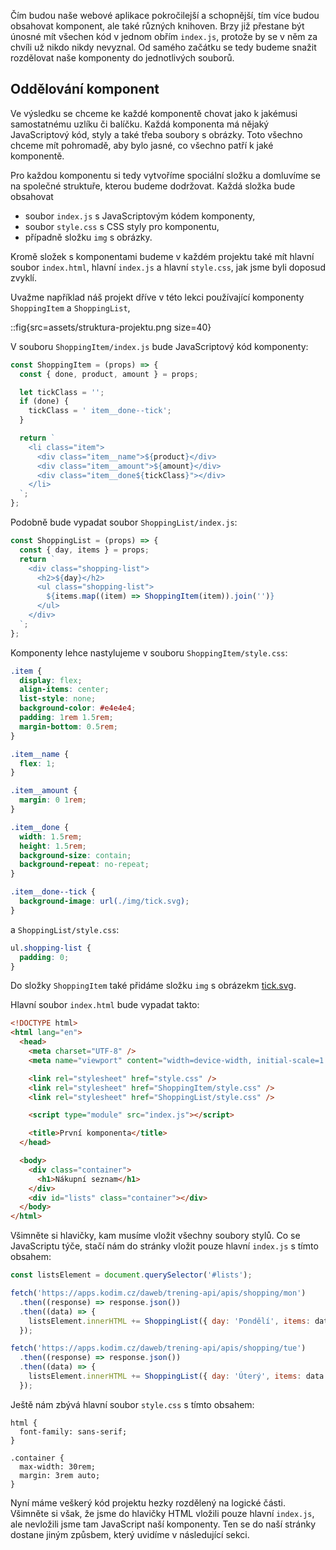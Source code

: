 Čím budou naše webové aplikace pokročilejší a schopnější, tím více budou obsahovat komponent, ale také různých knihoven. Brzy již přestane být únosné mít všechen kód v jednom obřím `index.js`, protože by se v něm za chvíli už nikdo nikdy nevyznal. Od samého začátku se tedy budeme snažit rozdělovat naše komponenty do jednotlivých souborů.

## Oddělování komponent

Ve výsledku se chceme ke každé komponentě chovat jako k jakémusi samostatnému uzlíku či balíčku. Každá komponenta má nějaký JavaScriptový kód, styly a také třeba soubory s obrázky. Toto všechno chceme mít pohromadě, aby bylo jasné, co všechno patří k jaké komponentě.

Pro každou komponentu si tedy vytvoříme spociální složku a domluvíme se na společné struktuře, kterou budeme dodržovat. Každá složka bude obsahovat

- soubor `index.js` s JavaScriptovým kódem komponenty,
- soubor `style.css` s CSS styly pro komponentu,
- případně složku `img` s obrázky.

Kromě složek s komponentami budeme v každém projektu také mít hlavní soubor `index.html`, hlavní `index.js` a hlavní `style.css`, jak jsme byli doposud zvyklí.

Uvažme například náš projekt dříve v této lekci používající komponenty `ShoppingItem` a `ShoppingList`,

::fig{src=assets/struktura-projektu.png size=40}

V souboru `ShoppingItem/index.js` bude JavaScriptový kód komponenty:

```js
const ShoppingItem = (props) => {
  const { done, product, amount } = props;

  let tickClass = '';
  if (done) {
    tickClass = ' item__done--tick';
  }

  return `
    <li class="item">
      <div class="item__name">${product}</div>
      <div class="item__amount">${amount}</div>
      <div class="item__done${tickClass}"></div>
    </li>
  `;
};
```

Podobně bude vypadat soubor `ShoppingList/index.js`:

```js
const ShoppingList = (props) => {
  const { day, items } = props;
  return `
    <div class="shopping-list">
      <h2>${day}</h2>  
      <ul class="shopping-list">
        ${items.map((item) => ShoppingItem(item)).join('')}
      </ul>
    </div>
  `;
};
```

Komponenty lehce nastylujeme v souboru `ShoppingItem/style.css`:

```css
.item {
  display: flex;
  align-items: center;
  list-style: none;
  background-color: #e4e4e4;
  padding: 1rem 1.5rem;
  margin-bottom: 0.5rem;
}

.item__name {
  flex: 1;
}

.item__amount {
  margin: 0 1rem;
}

.item__done {
  width: 1.5rem;
  height: 1.5rem;
  background-size: contain;
  background-repeat: no-repeat;
}

.item__done--tick {
  background-image: url(./img/tick.svg);
}
```

a `ShoppingList/style.css`:

```css
ul.shopping-list {
  padding: 0;
}
```

Do složky `ShoppingItem` také přidáme složku `img` s obrázekm [tick.svg](assets/tick.svg).

Hlavní soubor `index.html` bude vypadat takto:

```html
<!DOCTYPE html>
<html lang="en">
  <head>
    <meta charset="UTF-8" />
    <meta name="viewport" content="width=device-width, initial-scale=1.0" />

    <link rel="stylesheet" href="style.css" />
    <link rel="stylesheet" href="ShoppingItem/style.css" />
    <link rel="stylesheet" href="ShoppingList/style.css" />

    <script type="module" src="index.js"></script>

    <title>První komponenta</title>
  </head>

  <body>
    <div class="container">
      <h1>Nákupní seznam</h1>
    </div>
    <div id="lists" class="container"></div>
  </body>
</html>
```

Všimněte si hlavičky, kam musíme vložit všechny soubory stylů. Co se JavaScriptu týče, stačí nám do stránky vložit pouze hlavní `index.js` s tímto obsahem:

```js
const listsElement = document.querySelector('#lists');

fetch('https://apps.kodim.cz/daweb/trening-api/apis/shopping/mon')
  .then((response) => response.json())
  .then((data) => {
    listsElement.innerHTML += ShoppingList({ day: 'Pondělí', items: data });
  });

fetch('https://apps.kodim.cz/daweb/trening-api/apis/shopping/tue')
  .then((response) => response.json())
  .then((data) => {
    listsElement.innerHTML += ShoppingList({ day: 'Úterý', items: data });
  });
```

Ještě nám zbývá hlavní soubor `style.css` s tímto obsahem:

```
html {
  font-family: sans-serif;
}

.container {
  max-width: 30rem;
  margin: 3rem auto;
}
```

Nyní máme veškerý kód projektu hezky rozdělený na logické části. Všimněte si však, že jsme do hlavičky HTML vložili pouze hlavní `index.js`, ale nevložili jsme tam JavaScript naší komponenty. Ten se do naší stránky dostane jiným způsbem, který uvidíme v následující sekci.
